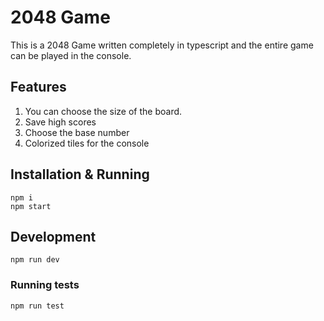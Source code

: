 # 2048 Game

This is a 2048 Game written completely in typescript and the entire game can be played in the console.

## Features

1. You can choose the size of the board.
2. Save high scores
3. Choose the base number
4. Colorized tiles for the console

## Installation & Running

```shell
npm i
npm start
```

## Development

```shell
npm run dev
```

### Running tests

```shell
npm run test
```
